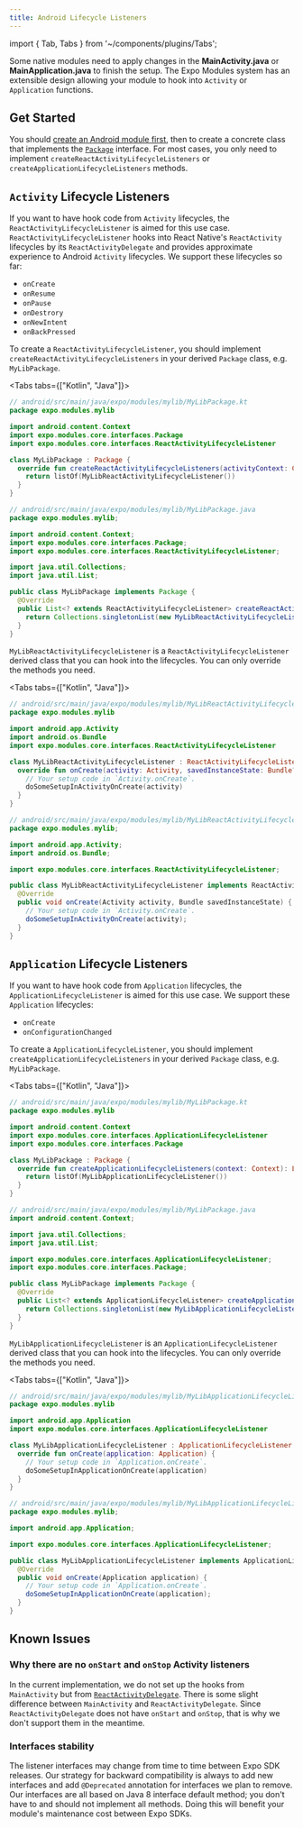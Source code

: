 ```yaml
---
title: Android Lifecycle Listeners
---
```


import { Tab, Tabs } from '~/components/plugins/Tabs';

Some native modules need to apply changes in the **MainActivity.java** or **MainApplication.java** to finish the setup. The Expo Modules system has an extensible design allowing your module to hook into `Activity` or `Application` functions.

## Get Started

You should [create an Android module first](./overview.md#setup), then to create a concrete class that implements the [`Package`](https://github.com/expo/expo/blob/master/packages/expo-modules-core/android/src/main/java/expo/modules/core/interfaces/Package.java) interface. For most cases, you only need to implement `createReactActivityLifecycleListeners` or `createApplicationLifecycleListeners` methods.

## `Activity` Lifecycle Listeners

If you want to have hook code from `Activity` lifecycles, the `ReactActivityLifecycleListener` is aimed for this use case. `ReactActivityLifecycleListener` hooks into React Native's `ReactActivity` lifecycles by its `ReactActivityDelegate` and provides approximate experience to Android `Activity` lifecycles. We support these lifecycles so far:

- `onCreate`
- `onResume`
- `onPause`
- `onDestrory`
- `onNewIntent`
- `onBackPressed`

To create a `ReactActivityLifecycleListener`, you should implement `createReactActivityLifecycleListeners` in your derived `Package` class, e.g. `MyLibPackage`.

<Tabs tabs={["Kotlin", "Java"]}>

<Tab>

```kotlin
// android/src/main/java/expo/modules/mylib/MyLibPackage.kt
package expo.modules.mylib

import android.content.Context
import expo.modules.core.interfaces.Package
import expo.modules.core.interfaces.ReactActivityLifecycleListener

class MyLibPackage : Package {
  override fun createReactActivityLifecycleListeners(activityContext: Context): List<ReactActivityLifecycleListener> {
    return listOf(MyLibReactActivityLifecycleListener())
  }
}
```

</Tab>

<Tab>

```java
// android/src/main/java/expo/modules/mylib/MyLibPackage.java
package expo.modules.mylib;

import android.content.Context;
import expo.modules.core.interfaces.Package;
import expo.modules.core.interfaces.ReactActivityLifecycleListener;

import java.util.Collections;
import java.util.List;

public class MyLibPackage implements Package {
  @Override
  public List<? extends ReactActivityLifecycleListener> createReactActivityLifecycleListeners(Context activityContext) {
    return Collections.singletonList(new MyLibReactActivityLifecycleListener());
  }
}
```

</Tab>

</Tabs>

`MyLibReactActivityLifecycleListener` is a `ReactActivityLifecycleListener` derived class that you can hook into the lifecycles. You can only override the methods you need.

<Tabs tabs={["Kotlin", "Java"]}>

<Tab>

```kotlin
// android/src/main/java/expo/modules/mylib/MyLibReactActivityLifecycleListener.kt
package expo.modules.mylib

import android.app.Activity
import android.os.Bundle
import expo.modules.core.interfaces.ReactActivityLifecycleListener

class MyLibReactActivityLifecycleListener : ReactActivityLifecycleListener {
  override fun onCreate(activity: Activity, savedInstanceState: Bundle?) {
    // Your setup code in `Activity.onCreate`.
    doSomeSetupInActivityOnCreate(activity)
  }
}
```

</Tab>

<Tab>

```java
// android/src/main/java/expo/modules/mylib/MyLibReactActivityLifecycleListener.java
package expo.modules.mylib;

import android.app.Activity;
import android.os.Bundle;

import expo.modules.core.interfaces.ReactActivityLifecycleListener;

public class MyLibReactActivityLifecycleListener implements ReactActivityLifecycleListener {
  @Override
  public void onCreate(Activity activity, Bundle savedInstanceState) {
    // Your setup code in `Activity.onCreate`.
    doSomeSetupInActivityOnCreate(activity);
  }
}
```

</Tab>

</Tabs>

## `Application` Lifecycle Listeners

If you want to have hook code from `Application` lifecycles, the `ApplicationLifecycleListener` is aimed for this use case. We support these `Application` lifecycles:

- `onCreate`
- `onConfigurationChanged`

To create a `ApplicationLifecycleListener`, you should implement `createApplicationLifecycleListeners` in your derived `Package` class, e.g. `MyLibPackage`.

<Tabs tabs={["Kotlin", "Java"]}>

<Tab>

```kotlin
// android/src/main/java/expo/modules/mylib/MyLibPackage.kt
package expo.modules.mylib

import android.content.Context
import expo.modules.core.interfaces.ApplicationLifecycleListener
import expo.modules.core.interfaces.Package

class MyLibPackage : Package {
  override fun createApplicationLifecycleListeners(context: Context): List<ApplicationLifecycleListener> {
    return listOf(MyLibApplicationLifecycleListener())
  }
}
```

</Tab>

<Tab>

```java
// android/src/main/java/expo/modules/mylib/MyLibPackage.java
import android.content.Context;

import java.util.Collections;
import java.util.List;

import expo.modules.core.interfaces.ApplicationLifecycleListener;
import expo.modules.core.interfaces.Package;

public class MyLibPackage implements Package {
  @Override
  public List<? extends ApplicationLifecycleListener> createApplicationLifecycleListeners(Context context) {
    return Collections.singletonList(new MyLibApplicationLifecycleListener());
  }
}
```

</Tab>

</Tabs>

`MyLibApplicationLifecycleListener` is an `ApplicationLifecycleListener` derived class that you can hook into the lifecycles. You can only override the methods you need.

<Tabs tabs={["Kotlin", "Java"]}>

<Tab>

```kotlin
// android/src/main/java/expo/modules/mylib/MyLibApplicationLifecycleListener.kt
package expo.modules.mylib

import android.app.Application
import expo.modules.core.interfaces.ApplicationLifecycleListener

class MyLibApplicationLifecycleListener : ApplicationLifecycleListener {
  override fun onCreate(application: Application) {
    // Your setup code in `Application.onCreate`.
    doSomeSetupInApplicationOnCreate(application)
  }
}
```

</Tab>

<Tab>

```java
// android/src/main/java/expo/modules/mylib/MyLibApplicationLifecycleListener.java
package expo.modules.mylib;

import android.app.Application;

import expo.modules.core.interfaces.ApplicationLifecycleListener;

public class MyLibApplicationLifecycleListener implements ApplicationLifecycleListener {
  @Override
  public void onCreate(Application application) {
    // Your setup code in `Application.onCreate`.
    doSomeSetupInApplicationOnCreate(application);
  }
}
```

</Tab>

</Tabs>

## Known Issues

### Why there are no `onStart` and `onStop` Activity listeners

In the current implementation, we do not set up the hooks from `MainActivity` but from [`ReactActivityDelegate`](https://github.com/facebook/react-native/blob/400902093aa3ccfc05712a996c592a86f342253a/ReactAndroid/src/main/java/com/facebook/react/ReactActivityDelegate.java). There is some slight difference between `MainActivity` and `ReactActivityDelegate`. Since `ReactActivityDelegate` does not have `onStart` and `onStop`, that is why we don't support them in the meantime.

### Interfaces stability

The listener interfaces may change from time to time between Expo SDK releases. Our strategy for backward compatibility is always to add new interfaces and add `@Deprecated` annotation for interfaces we plan to remove. Our interfaces are all based on Java 8 interface default method; you don't have to and should not implement all methods. Doing this will benefit your module's maintenance cost between Expo SDKs.
